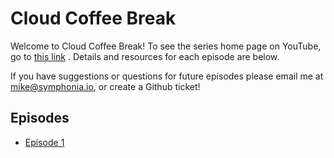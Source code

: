 # Cloud Coffee Break

Welcome to Cloud Coffee Break! To see the series home page on YouTube, go to [this link](https://www.youtube.com/watch?v=W_6PaRDLGpw&list=PLkNm_WUHy-bFGWVGvB7G0HJZkmf96yvTE) . Details and resources for each episode are below.

If you have suggestions or questions for future episodes please email me at mike@symphonia.io, or create a Github ticket!

## Episodes

* [Episode 1](./episode1/README.md)